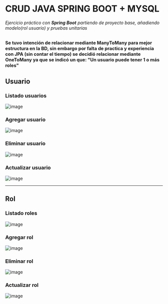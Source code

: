 # CRUD JAVA SPRING BOOT + MYSQL

_Ejercicio práctico con **Spring Boot** partiendo de proyecto base, añadiendo modelo(rol usuario) y pruebas unitarias_

<sub><sub>Se tuvo intención de relacionar mediante ManyToMany para mejor estructura en la BD, sin embargo por falta de practica y experiencia con JPA (sin contar el tiempo) se decidió relacionar mediante OneToMany ya que se indicó un que:  "Un usuario puede tener 1 o más roles"</sub></sub>
---
## Usuario
### Listado usuarios
![image](https://user-images.githubusercontent.com/64755135/165714468-112111a5-2593-4d67-9126-097bb909dae1.png)

### Agregar usuario
![image](https://user-images.githubusercontent.com/64755135/165714576-30d0fd51-4e90-4aa3-a4a7-35c181f34135.png)

### Eliminar usuario
![image](https://user-images.githubusercontent.com/64755135/165714821-fe3127a4-fc5c-453e-9e0a-d672f9b4382d.png)

### Actualizar usuario
![image](https://user-images.githubusercontent.com/64755135/165715052-a5e37ed7-ee65-475f-8d92-87582aa0b6e6.png)

---
## Rol
### Listado roles
![image](https://user-images.githubusercontent.com/64755135/165715425-80a91717-3532-4d52-aff1-a85991080147.png)

### Agregar rol
![image](https://user-images.githubusercontent.com/64755135/165715652-a68a7a06-24ce-4958-9327-b369a9211b96.png)

### Eliminar rol
![image](https://user-images.githubusercontent.com/64755135/165715801-eaeaca8d-0f0c-4b85-a4bf-04ae653e9bbc.png)

### Actualizar rol
![image](https://user-images.githubusercontent.com/64755135/165715951-cd3af661-ab82-41c8-a94d-f8d7b5748106.png)
